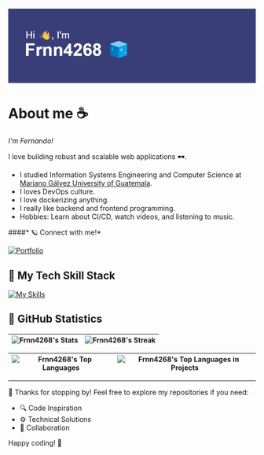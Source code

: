 ![Mi Logo](./img/github-banner-frnn.png)

# About me ☕

*I'm Fernando!*

I love building robust and scalable web applications 🕶️.

- I studied Information Systems Engineering and Computer Science at [Mariano Gálvez University of Guatemala](https://www.umg.edu.gt/).
- I loves DevOps culture.
- I love dockerizing anything.
- I really like backend and frontend programming.
- Hobbies: Learn about CI/CD, watch videos, and listening to music.

####* 🪐 Connect with me!*

[![Portfolio](https://img.shields.io/badge/Portfolio-%23000000.svg?style=for-the-badge&logo=netlify)](https://portfolio-frnn-4268.netlify.app/)

## 🧃 My Tech Skill Stack
[![My Skills](https://skillicons.dev/icons?i=css,go,html,javascript,markdown,nix,powershell,python,bash,aws,firebase,gcp,heroku,netlify,astro,bootstrap,express,npm,nodejs,react,redux,tailwind,vite,yarn,jenkins,nginx,dynamodb,mongo,mysql,postgres,redis,sqlite,sequelize,github,git,githubactions,docker,kubernetes,postman,terraform,azure,ubuntu,vue,cypress,discord,fastapi,graphql,jest,kali,linux,materialui,opencv,pytorch,rabbitmq,sklearn,selenium,vscode,&perline=15)](https://skillicons.dev)

## 📎 GitHub Statistics

| ![Frnn4268's Stats](https://github-readme-stats.vercel.app/api?username=Frnn4268&theme=dark&show_icons=true&count_private=true)  | ![Frnn4268's Streak](https://github-readme-streak-stats.herokuapp.com/?user=Frnn4268&theme=dark)  |
| ------------ | ------------ |

| ![Frnn4268's Top Languages](https://github-readme-stats.vercel.app/api/top-langs/?username=Frnn4268&theme=dark&show_icons=true&layout=compact)  | ![Frnn4268's Top Languages in Projects](https://api.githubtrends.io/user/svg/Frnn4268/repos?time_range=one_year&group=other&theme=dark)  |
| ------------ | ------------ |

---

👋 Thanks for stopping by! Feel free to explore my repositories if you need:

- 🔍 Code Inspiration
- ⚙️ Technical Solutions
- 🤝 Collaboration

Happy coding! 🚀
